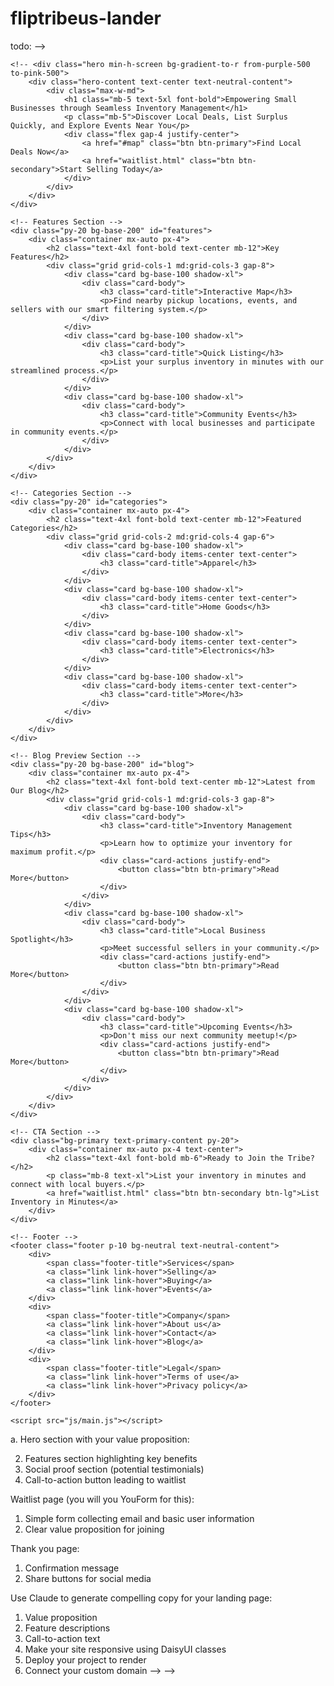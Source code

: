 # fliptribeus-lander
todo: -->
<!-- First, complete the "Before you start" section
 Structure your project:
1. Create three HTML files: index.html, waitlist.html, and thank-you.html //done
2. Set up your CSS and JavaScript files
3. Initialize DaisyUI in your project

Build your pages incrementally:

1. Index page:

 <!DOCTYPE html>
<html lang="en" data-theme="light">
<head>
    <meta charset="UTF-8">
    <meta name="viewport" content="width=device-width, initial-scale=1.0">
    <title>Flip Tribe Us - Local Inventory Management</title>
    <link href="https://cdn.jsdelivr.net/npm/daisyui@3.9.0/dist/full.css" rel="stylesheet">
    <script src="https://cdn.tailwindcss.com"></script>
    <link rel="stylesheet" href="css/styles.css">
</head>
<body>
    <!-- Navigation
    <div class="navbar bg-base-100">
        <div class="navbar-start">
            <div class="dropdown">
                <label tabindex="0" class="btn btn-ghost lg:hidden">
                    <svg xmlns="http://www.w3.org/2000/svg" class="h-5 w-5" fill="none" viewBox="0 0 24 24" stroke="currentColor">
                        <path stroke-linecap="round" stroke-linejoin="round" stroke-width="2" d="M4 6h16M4 12h8m-8 6h16" />
                    </svg>
                </label>
                <ul tabindex="0" class="menu menu-sm dropdown-content mt-3 z-[1] p-2 shadow bg-base-100 rounded-box w-52">
                    <li><a href="#categories">Categories</a></li>
                    <li><a href="#map">Map</a></li>
                    <li><a href="#blog">Blog</a></li>
                </ul>
            </div>
            <a class="btn btn-ghost normal-case text-xl">Flip Tribe Us</a>
        </div>
        <div class="navbar-end">
            <a href="waitlist.html" class="btn btn-primary">Join FlipTribe Free</a>
        </div>
    </div>

    <!-- Hero Section -->
    <!-- <div class="hero min-h-screen bg-gradient-to-r from-purple-500 to-pink-500">
        <div class="hero-content text-center text-neutral-content">
            <div class="max-w-md">
                <h1 class="mb-5 text-5xl font-bold">Empowering Small Businesses through Seamless Inventory Management</h1>
                <p class="mb-5">Discover Local Deals, List Surplus Quickly, and Explore Events Near You</p>
                <div class="flex gap-4 justify-center">
                    <a href="#map" class="btn btn-primary">Find Local Deals Now</a>
                    <a href="waitlist.html" class="btn btn-secondary">Start Selling Today</a>
                </div>
            </div>
        </div>
    </div>

    <!-- Features Section -->
    <div class="py-20 bg-base-200" id="features">
        <div class="container mx-auto px-4">
            <h2 class="text-4xl font-bold text-center mb-12">Key Features</h2>
            <div class="grid grid-cols-1 md:grid-cols-3 gap-8">
                <div class="card bg-base-100 shadow-xl">
                    <div class="card-body">
                        <h3 class="card-title">Interactive Map</h3>
                        <p>Find nearby pickup locations, events, and sellers with our smart filtering system.</p>
                    </div>
                </div>
                <div class="card bg-base-100 shadow-xl">
                    <div class="card-body">
                        <h3 class="card-title">Quick Listing</h3>
                        <p>List your surplus inventory in minutes with our streamlined process.</p>
                    </div>
                </div>
                <div class="card bg-base-100 shadow-xl">
                    <div class="card-body">
                        <h3 class="card-title">Community Events</h3>
                        <p>Connect with local businesses and participate in community events.</p>
                    </div>
                </div>
            </div>
        </div>
    </div>

    <!-- Categories Section -->
    <div class="py-20" id="categories">
        <div class="container mx-auto px-4">
            <h2 class="text-4xl font-bold text-center mb-12">Featured Categories</h2>
            <div class="grid grid-cols-2 md:grid-cols-4 gap-6">
                <div class="card bg-base-100 shadow-xl">
                    <div class="card-body items-center text-center">
                        <h3 class="card-title">Apparel</h3>
                    </div>
                </div>
                <div class="card bg-base-100 shadow-xl">
                    <div class="card-body items-center text-center">
                        <h3 class="card-title">Home Goods</h3>
                    </div>
                </div>
                <div class="card bg-base-100 shadow-xl">
                    <div class="card-body items-center text-center">
                        <h3 class="card-title">Electronics</h3>
                    </div>
                </div>
                <div class="card bg-base-100 shadow-xl">
                    <div class="card-body items-center text-center">
                        <h3 class="card-title">More</h3>
                    </div>
                </div>
            </div>
        </div>
    </div>

    <!-- Blog Preview Section -->
    <div class="py-20 bg-base-200" id="blog">
        <div class="container mx-auto px-4">
            <h2 class="text-4xl font-bold text-center mb-12">Latest from Our Blog</h2>
            <div class="grid grid-cols-1 md:grid-cols-3 gap-8">
                <div class="card bg-base-100 shadow-xl">
                    <div class="card-body">
                        <h3 class="card-title">Inventory Management Tips</h3>
                        <p>Learn how to optimize your inventory for maximum profit.</p>
                        <div class="card-actions justify-end">
                            <button class="btn btn-primary">Read More</button>
                        </div>
                    </div>
                </div>
                <div class="card bg-base-100 shadow-xl">
                    <div class="card-body">
                        <h3 class="card-title">Local Business Spotlight</h3>
                        <p>Meet successful sellers in your community.</p>
                        <div class="card-actions justify-end">
                            <button class="btn btn-primary">Read More</button>
                        </div>
                    </div>
                </div>
                <div class="card bg-base-100 shadow-xl">
                    <div class="card-body">
                        <h3 class="card-title">Upcoming Events</h3>
                        <p>Don't miss our next community meetup!</p>
                        <div class="card-actions justify-end">
                            <button class="btn btn-primary">Read More</button>
                        </div>
                    </div>
                </div>
            </div>
        </div>
    </div>

    <!-- CTA Section -->
    <div class="bg-primary text-primary-content py-20">
        <div class="container mx-auto px-4 text-center">
            <h2 class="text-4xl font-bold mb-6">Ready to Join the Tribe?</h2>
            <p class="mb-8 text-xl">List your inventory in minutes and connect with local buyers.</p>
            <a href="waitlist.html" class="btn btn-secondary btn-lg">List Inventory in Minutes</a>
        </div>
    </div>

    <!-- Footer -->
    <footer class="footer p-10 bg-neutral text-neutral-content">
        <div>
            <span class="footer-title">Services</span> 
            <a class="link link-hover">Selling</a>
            <a class="link link-hover">Buying</a>
            <a class="link link-hover">Events</a>
        </div> 
        <div>
            <span class="footer-title">Company</span> 
            <a class="link link-hover">About us</a>
            <a class="link link-hover">Contact</a>
            <a class="link link-hover">Blog</a>
        </div> 
        <div>
            <span class="footer-title">Legal</span> 
            <a class="link link-hover">Terms of use</a>
            <a class="link link-hover">Privacy policy</a>
        </div>
    </footer>

    <script src="js/main.js"></script>
</body>
</html>

a. Hero section with your value proposition:

2. Features section highlighting key benefits
3. Social proof section (potential testimonials)
4. Call-to-action button leading to waitlist

Waitlist page (you will you YouForm for this):
1. Simple form collecting email and basic user information
2. Clear value proposition for joining

Thank you page:
1. Confirmation message
2. Share buttons for social media

Use Claude to generate compelling copy for your landing page:
1. Value proposition
2. Feature descriptions
3. Call-to-action text
4. Make your site responsive using DaisyUI classes
4. Deploy your project to render
5. Connect your custom domain --> -->
